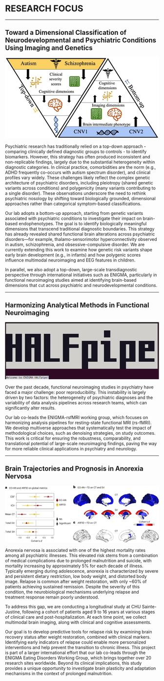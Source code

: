 # RESEARCH FOCUS

---

## Toward a Dimensional Classification of Neurodevelopmental and Psychiatric Conditions Using Imaging and Genetics

![fMRI](_static/images/top_down.jpeg)

Psychiatric research has traditionally relied on a top-down approach - comparing clinically defined diagnostic groups to controls - to identify biomarkers. However, this strategy has often produced inconsistent and non-replicable findings, largely due to the substantial heterogeneity within diagnostic categories. In clinical practice, comorbidities are the norm (e.g., ADHD frequently co-occurs with autism spectrum disorder), and clinical profiles vary widely. These challenges likely reflect the complex genetic architecture of psychiatric disorders, including pleiotropy (shared genetic variants across conditions) and polygenicity (many variants contributing to a single disorder). These observations underscore the need to rethink psychiatric nosology by shifting toward biologically grounded, dimensional approaches rather than categorical symptom-based classifications.  

Our lab adopts a bottom-up approach, starting from genetic variants associated with psychiatric conditions to investigate their impact on brain-based endophenotypes. The goal is to identify biologically meaningful dimensions that transcend traditional diagnostic boundaries. This strategy has already revealed shared functional brain alterations across psychiatric disorders—for example, thalamo-sensorimotor hyperconnectivity observed in autism, schizophrenia, and obsessive-compulsive disorder. We are currently extending this work to examine how genetic risk variants shape early brain development (e.g., in infants) and how polygenic scores influence multimodal neuroimaging and EEG features in children.  

In parallel, we also adopt a top-down, large-scale transdiagnostic perspective through international initiatives such as ENIGMA, particularly in functional neuroimaging studies aimed at identifying brain-based dimensions that cut across psychiatric and neurodevelopmental conditions.

---

## Harmonizing Analytical Methods in Functional Neuroimaging

![Brain](_static/images/halfpipe.png)

Over the past decade, functional neuroimaging studies in psychiatry have faced a major challenge: poor reproducibility. This instability is largely driven by two factors: the heterogeneity of psychiatric diagnoses and the variability of data analysis pipelines across research teams, which can significantly alter results.  

Our lab co-leads the ENIGMA-rsfMRI working group, which focuses on harmonizing analysis pipelines for resting-state functional MRI (rs-fMRI). We develop multiverse approaches that systematically test the impact of methodological choices, such as denoising strategies, on study outcomes. This work is critical for ensuring the robustness, comparability, and translational potential of large-scale neuroimaging findings, paving the way for more reliable clinical applications in psychiatry and neurology.

---

## Brain Trajectories and Prognosis in Anorexia Nervosa

![Anorexia](_static/images/anorexia.webp)

Anorexia nervosa is associated with one of the highest mortality rates among all psychiatric illnesses. This elevated risk stems from a combination of medical complications due to prolonged malnutrition and suicide, with mortality increasing by approximately 5% for each decade of illness. Typically emerging during adolescence, anorexia is characterized by severe and persistent dietary restriction, low body weight, and distorted body image. Relapse is common after weight restoration, with only ~60% of patients achieving sustained remission. Despite the severity of this condition, the neurobiological mechanisms underlying relapse and treatment response remain poorly understood.  

To address this gap, we are conducting a longitudinal study at CHU Sainte-Justine, following a cohort of patients aged 9 to 16 years at various stages of clinical care and post-hospitalization. At each time point, we collect multimodal brain imaging, along with clinical and cognitive assessments.  

Our goal is to develop predictive tools for relapse risk by examining brain recovery status after weight restoration, combined with clinical markers. Identifying early indicators of relapse could enable more personalized interventions and help prevent the transition to chronic illness. This project is part of a larger international effort that our lab co-leads through the ENIGMA Eating Disorders Working Group, which brings together over 20 research sites worldwide. Beyond its clinical implications, this study provides a unique opportunity to investigate brain plasticity and adaptation mechanisms in the context of prolonged malnutrition.
